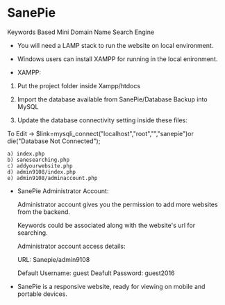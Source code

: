 # SanePie
Keywords Based Mini Domain Name Search Engine

- You will need a LAMP stack to run the website on local environment.

- Windows users can install XAMPP for running in the local enironment.

- XAMPP: 

1. Put the project folder inside Xampp/htdocs

2. Import the database available from SanePie/Database Backup into MySQL

3. Update the database connectivity setting inside these files:

To Edit -> $link=mysqli_connect("localhost","root","","sanepie")or die("Database Not Connected");

    a) index.php
    b) sanesearching.php
    c) addyourwebsite.php
    d) admin9108/index.php
    e) admin9108/adminaccount.php
    
- SanePie Administrator Account:

  Administrator account gives you the permission to add more websites from the backend.
  
  Keywords could be associated along with the website's url for searching.
  
  Administrator account access details:
  
  URL: Sanepie/admin9108
  
  Default Username: guest
  Deafult Password: guest2016
  
- SanePie is a responsive website, ready for viewing on mobile and portable devices.